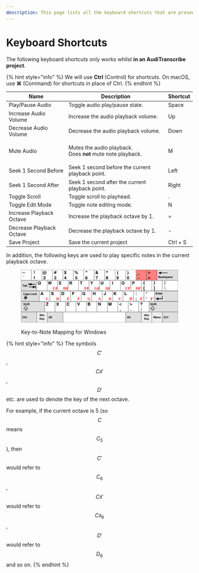 ```yaml
---
description: This page lists all the keyboard shortcuts that are present in AudiTranscribe.
---
```


# Keyboard Shortcuts

The following keyboard shortcuts only works whilst **in an AudiTranscribe project**.

{% hint style="info" %}
We will use **Ctrl** (Control) for shortcuts. On macOS, use **⌘** (Command) for shortcuts in place of Ctrl.
{% endhint %}

| Name                     | Description                                                                       | Shortcut |
|--------------------------|-----------------------------------------------------------------------------------|----------|
| Play/Pause Audio         | Toggle audio play/pause state.                                                    | Space    |
| Increase Audio Volume    | Increase the audio playback volume.                                               | Up       |
| Decrease Audio Volume    | Decrease the audio playback volume.                                               | Down     |
| Mute Audio               | <p>Mutes the audio playback.<br>Does <strong>not</strong> mute note playback.</p> | M        |
| Seek 1 Second Before     | Seek 1 second before the current playback point.                                  | Left     |
| Seek 1 Second After      | Seek 1 second after the current playback point.                                   | Right    |
| Toggle Scroll            | Toggle scroll to playhead.                                                        | .        |
| Toggle Edit Mode         | Toggle note editing mode.                                                         | N        |
| Increase Playback Octave | Increase the playback octave by 1.                                                | =        |
| Decrease Playback Octave | Decrease the playback octave by 1.                                                | -        |
| Save Project             | Save the current project                                                          | Ctrl + S |

In addition, the following keys are used to play specific notes in the current playback octave.

<figure>
    <img src="img/keyboard-playback.svg" alt="">
    <figcaption>
        <p>Key-to-Note Mapping for Windows</p>
    </figcaption>
</figure>

{% hint style="info" %}
The symbols $$C'$$, $$C♯'$$, $$D'$$ etc. are used to denote the key of the next octave.

For example, if the current octave is 5 (so $$C$$ means $$C_5$$), then $$C'$$ would refer to $$C_6$$, $$C♯'$$ would
refer to $$C♯_6$$, $$D'$$ would refer to $$D_6$$ and so on.
{% endhint %}